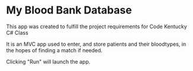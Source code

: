 ﻿
# My Blood Bank Database

This app was created to fulfill the project requirements for Code Kentucky C# Class

It is an MVC app used to enter, and store patients and their bloodtypes, in the hopes of finding a match if needed.

Clicking "Run" will launch the app.

# 